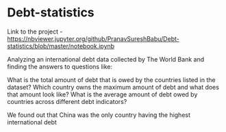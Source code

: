 # Debt-statistics
Link to the project - https://nbviewer.jupyter.org/github/PranavSureshBabu/Debt-statistics/blob/master/notebook.ipynb

Analyzing an international debt data collected by The World Bank and finding the answers to questions like:

What is the total amount of debt that is owed by the countries listed in the dataset?
Which country owns the maximum amount of debt and what does that amount look like?
What is the average amount of debt owed by countries across different debt indicators?

We found out that China was the only country having the highest international debt 
